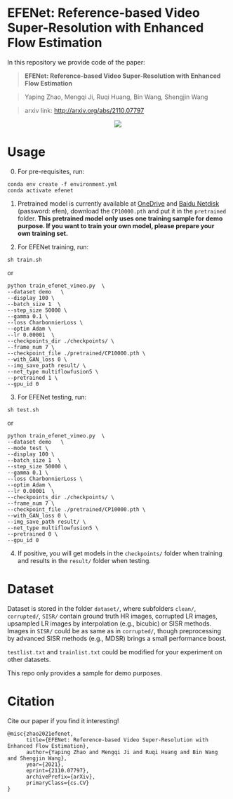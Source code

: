 # EFENet: Reference-based Video Super-Resolution with Enhanced Flow Estimation
In this repository we provide code of the paper:
> **EFENet: Reference-based Video Super-Resolution with Enhanced Flow Estimation**

> Yaping Zhao, Mengqi Ji, Ruqi Huang, Bin Wang, Shengjin Wang

> arxiv link: http://arxiv.org/abs/2110.07797

<p align="center">
<img src="img/teaser.png">
</p>

# Usage
0. For pre-requisites, run:
```
conda env create -f environment.yml
conda activate efenet
```
1. Pretrained model is currently available at [OneDrive](https://connecthkuhk-my.sharepoint.com/:u:/g/personal/zhaoyp_connect_hku_hk/EZISUcLG-iRFvrEwPIEKlvMBAZgsDVz7yj91CwovqsBWBw?e=0W6ZA2) and [Baidu Netdisk](https://pan.baidu.com/s/1BeAKAENf_TPPuUr-oRzajw ) (password: efen), download the `CP10000.pth` and put it in the `pretrained` folder. **This pretrained model only uses one training sample for demo purpose. If you want to train your own model, please prepare your own training set.** 

2. For EFENet training, run:
```
sh train.sh
```
or
```
python train_efenet_vimeo.py  \
--dataset demo   \
--display 100 \
--batch_size 1  \
--step_size 50000 \
--gamma 0.1 \
--loss CharbonnierLoss \
--optim Adam \
--lr 0.00001  \
--checkpoints_dir ./checkpoints/ \
--frame_num 7 \
--checkpoint_file ./pretrained/CP10000.pth \
--with_GAN_loss 0 \
--img_save_path result/ \
--net_type multiflowfusion5 \
--pretrained 1 \
--gpu_id 0 
```
3. For EFENet testing, run:
```
sh test.sh
```
or
```
python train_efenet_vimeo.py  \
--dataset demo   \
--mode test \
--display 100 \
--batch_size 1  \
--step_size 50000 \
--gamma 0.1 \
--loss CharbonnierLoss \
--optim Adam \
--lr 0.00001  \
--checkpoints_dir ./checkpoints/ \
--frame_num 7 \
--checkpoint_file ./pretrained/CP10000.pth \
--with_GAN_loss 0 \
--img_save_path result/ \
--net_type multiflowfusion5 \
--pretrained 0 \
--gpu_id 0
```

4. If positive, you will get models in the `checkpoints/` folder when training and results in the `result/` folder when testing.

# Dataset
Dataset is stored in the folder `dataset/`, where subfolders `clean/`, `corrupted/`, `SISR/` contain ground truth HR images, corrupted LR images, upsampled LR images by interpolation (e.g., bicubic) or SISR methods.
Images in `SISR/` could be as same as in `corrupted/`, though preprocessing by advanced SISR methods (e.g., MDSR) brings a small performance boost.

`testlist.txt` and `trainlist.txt` could be modified for your experiment on other datasets. 

This repo only provides a sample for demo purposes. 

# Citation
Cite our paper if you find it interesting!
```
@misc{zhao2021efenet,
      title={EFENet: Reference-based Video Super-Resolution with Enhanced Flow Estimation}, 
      author={Yaping Zhao and Mengqi Ji and Ruqi Huang and Bin Wang and Shengjin Wang},
      year={2021},
      eprint={2110.07797},
      archivePrefix={arXiv},
      primaryClass={cs.CV}
}
```
